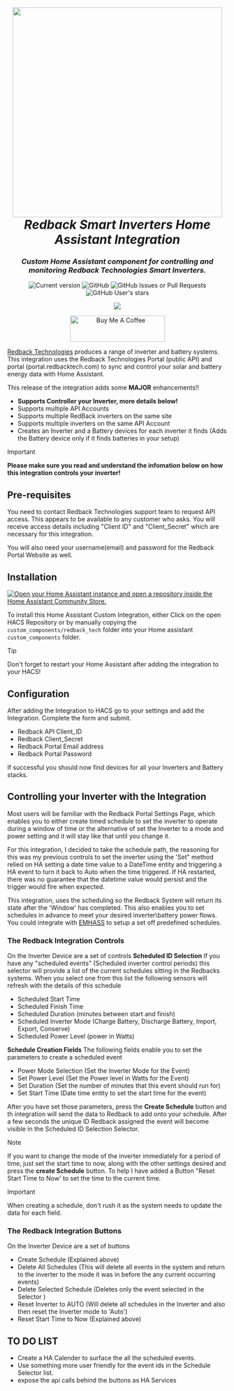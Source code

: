 <h1 align="center">
  <a href="https://petkit.com"><img src="https://raw.githubusercontent.com/cabberley/ha_redbacktech/main/ha_redbacktech_logo.png" width="480"></a>
  <br>
  <i>Redback Smart Inverters Home Assistant Integration</i>
  <br>
  <h3 align="center">
    <i> Custom Home Assistant component for controlling and monitoring Redback Technologies Smart Inverters. </i>
    <br>
  </h3>
</h1>

<p align="center">
  <href="https://github.com/cabberley/HA_RedbackTech/releases"><img src="https://img.shields.io/github/v/release/cabberley/HA_RedbackTech?display_name=tag&include_prereleases&sort=semver" alt="Current version">
  <img alt="GitHub" src="https://img.shields.io/github/license/cabberley/HA_RedbackTech">
  <img alt="GitHub Issues or Pull Requests" src="https://img.shields.io/github/issues/cabberley/ha_redbacktech"> <img alt="GitHub User's stars" src="https://img.shields.io/github/stars/cabberley">

</p>
<p align="center">
    <a href="https://github.com/hacs/integration"><img src="https://img.shields.io/badge/HACS-Custom-41BDF5.svg"></a>
</p>
<p align="center">
  <a href="https://www.buymeacoffee.com/cabberley" target="_blank"><img src="https://cdn.buymeacoffee.com/buttons/v2/default-blue.png" alt="Buy Me A Coffee" style="height: 60px !important;width: 217px !important;" ></a>
</p>

[Redback Technologies](https://redbacktech.com/) produces a range of inverter and battery systems. This integration uses the Redback Technologies Portal (public API) and portal (portal.redbacktech.com) to sync and control your solar and battery energy data with Home Assistant.

This release of the integration adds some **MAJOR** enhancements!!

- **Supports Controller your Inverter, more details below!**
- Supports multiple API Accounts
- Supports multiple RedBack inverters on the same site
- Supports multiple inverters on the same API Account
- Creates an Inverter and a Battery devices for each inverter it finds (Adds the Battery device only if it finds batteries in your setup)

> [!IMPORTANT]
> **Please make sure you read and understand the infomation below on how this integration controls your inverter!**

## Pre-requisites

You need to contact Redback Technologies support team to request API access. This appears to be available to any customer who asks. You will receive access details including "Client ID" and "Client_Secret" which are necessary for this integration.

You will also need your username(email) and password for the Redback Portal Website as well.

## Installation

[![Open your Home Assistant instance and open a repository inside the Home Assistant Community Store.](https://my.home-assistant.io/badges/hacs_repository.svg)](https://my.home-assistant.io/redirect/hacs_repository/?owner=cabberley&repository=HA_RedbackTech&category=integration)

To install this Home Assistant Custom Integration, either Click on the open HACS Repository or by manually copying the `custom_components/redback_tech` folder into your Home assistant `custom_components` folder.

> [!TIP]
> Don't forget to restart your Home Assistant after adding the integration to your HACS!

## Configuration

After adding the Integration to HACS go to your settings and add the Integration.
Complete the form and submit.

- Redback API Client_ID
- Redback Client_Secret
- Redback Portal Email address
- Redback Portal Password

If successful you should now find devices for all your Inverters and Battery stacks.

## Controlling your Inverter with the Integration

Most users will be familiar with the Redback Portal Settings Page, which enables you to either create timed schedule to set the inverter to operate during a window of time or the alternative of set the Inverter to a mode and power setting and it will stay like that until you change it.

For this integration, I decided to take the schedule path, the reasoning for this was my previous controls to set the inverter using the 'Set" method relied on HA setting a date time value to a DateTime entity and triggering a HA event to turn it back to Auto when the time triggered. If HA restarted, there was no guarantee that the datetime value would persist and the trigger would fire when expected.

This integration, uses the scheduling so the Redback System will return its state after the 'Window' has completed. This also enables you to set schedules in advance to meet your desired inverter\battery power flows. You could integrate with [EMHASS](https://github.com/davidusb-geek/emhass) to setup a set off predefined schedules.

### The Redback Integration Controls

On the Inverter Device are a set of controls
**Scheduled ID Selection**
If you have any "scheduled events" (Scheduled inverter control periods) this selector will provide a list of the current schedules sitting in the Redbacks systems. When you select one from this list the following sensors will refresh with the details of this schedule

- Scheduled Start Time
- Scheduled Finish Time
- Scheduled Duration (minutes between start and finish)
- Scheduled Inverter Mode (Charge Battery, Discharge Battery, Import, Export, Conserve)
- Scheduled Power Level (power in Watts)

**Schedule Creation Fields**
The following fields enable you to set the parameters to create a scheduled event

- Power Mode Selection (Set the Inverter Mode for the Event)
- Set Power Level (Set the Power level in Watts for the Event)
- Set Duration (Set the number of minutes that this event should run for)
- Set Start Time (Date time entity to set the start time for the event)

After you have set those parameters, press the **Create Schedule** button and th integration will send the data to Redback to add onto your schedule. After a few seconds the unique ID Redback assigned the event will become visible in the Scheduled ID Selection Selector.

> [!NOTE]
> If you want to change the mode of the inverter immediately for a period of time, just set the start time to now, along with the other settings desired and press the **create Schedule** button.
> To help I have added a Button "Reset Start Time to Now' to set the time to the current time.

> [!IMPORTANT]
> When creating a schedule, don't rush it as the system needs to update the data for each field. 

### The Redback Integration Buttons

On the Inverter Device are a set of buttons

- Create Schedule (Explained above)
- Delete All Schedules (This will delete all events in the system and return to the inverter to the mode it was in before the any current occurring events)
- Delete Selected Schedule (Deletes only the event selected in the Selector )
- Reset Inverter to AUTO (Will delete all schedules in the Inverter and also then reset the Inverter mode to 'Auto')
- Reset Start Time to Now (Explained above)

## TO DO LIST

- Create a HA Calender to surface the all the scheduled events.
- Use something more user friendly for the event ids in the Schedule Selector list.
- expose the api calls behind the buttons as HA Services

